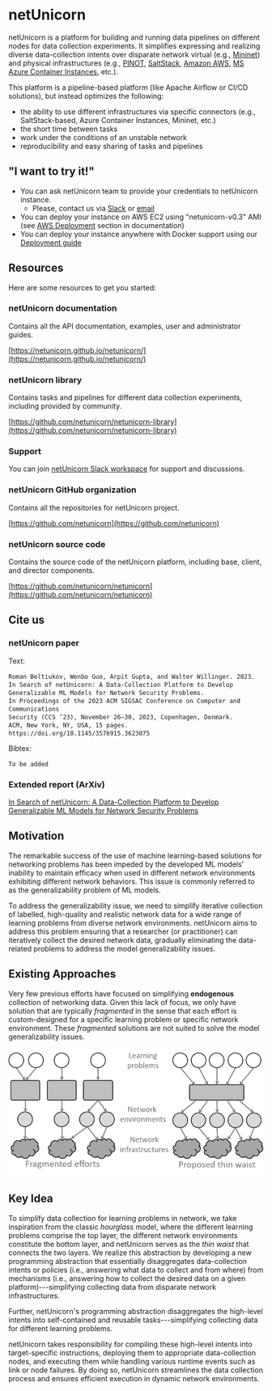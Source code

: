 # netUnicorn

netUnicorn is a platform for building and running data pipelines on different nodes for data collection experiments. It simplifies expressing and realizing diverse data-collection intents over disparate network virtual (e.g., [Mininet](https://mininet.org/)) and physical infrastructures (e.g., [PINOT](https://pinot.cs.ucsb.edu), [SaltStack](https://saltproject.io/), [Amazon AWS](https://aws.amazon.com/fargate/), [MS Azure Container Instances](https://azure.microsoft.com/en-us/products/container-instances), etc.).

This platform is a pipeline-based platform (like Apache Airflow or CI/CD solutions), but instead optimizes the following:

- the ability to use different infrastructures via specific connectors (e.g., SaltStack-based, Azure Container Instances, Mininet, etc.)
- the short time between tasks
- work under the conditions of an unstable network
- reproducibility and easy sharing of tasks and pipelines

## "I want to try it!"

- You can ask netUnicorn team to provide your credentials to netUnicorn instance.
  - Please, contact us via [Slack](https://netunicorn.github.io/#support) or [email](mailto:rbeltiukov@ucsb.edu)
- You can deploy your instance on AWS EC2 using "netunicorn-v0.3" AMI (see [AWS Deployment](https://netunicorn.github.io/netunicorn/administrator_docs/deployment.html#aws-deployment) section in documentation)
- You can deploy your instance anywhere with Docker support using our [Deployment guide](https://netunicorn.github.io/netunicorn/administrator_docs/deployment.html)

## Resources

Here are some resources to get you started:

### netUnicorn documentation
Contains all the API documentation, examples, user and administrator guides.

[https://netunicorn.github.io/netunicorn/](https://netunicorn.github.io/netunicorn/)

### netUnicorn library

Contains tasks and pipelines for different data collection experiments, including provided by community.

[https://github.com/netunicorn/netunicorn-library](https://github.com/netunicorn/netunicorn-library)

### Support
You can join [netUnicorn Slack workspace](https://join.slack.com/t/netunicorn/shared_invite/zt-240tsalar-l1Wc3DERTlXJ6wE~DXmm9A) for support and discussions.

### netUnicorn GitHub organization
Contains all the repositories for netUnicorn project.

[https://github.com/netunicorn](https://github.com/netunicorn)

### netUnicorn source code
Contains the source code of the netUnicorn platform, including base, client, and director components.

[https://github.com/netunicorn/netunicorn](https://github.com/netunicorn/netunicorn)

## Cite us

### netUnicorn paper

Text:
```
Roman Beltiukov, Wenbo Guo, Arpit Gupta, and Walter Willinger. 2023. 
In Search of netUnicorn: A Data-Collection Platform to Develop Generalizable ML Models for Network Security Problems. 
In Proceedings of the 2023 ACM SIGSAC Conference on Computer and Communications 
Security (CCS ’23), November 26–30, 2023, Copenhagen, Denmark. 
ACM, New York, NY, USA, 15 pages. https://doi.org/10.1145/3576915.3623075
```

Bibtex:
```
To be added
```

### Extended report (ArXiv)

[In Search of netUnicorn: A Data-Collection Platform to Develop Generalizable ML Models for Network Security Problems](https://arxiv.org/abs/2306.08853)


## Motivation
The remarkable success of the use of machine learning-based solutions for networking problems has been impeded by the developed ML models’ inability to maintain efficacy when used in different network environments exhibiting different network behaviors. This issue is commonly referred to as the generalizability problem of ML models.

To address the generalizability issue, we need to simplify iterative collection of labelled, high-quality and realistic network data for a wide range of learning problems from diverse network environments. netUnicorn aims to address this problem ensuring that a researcher (or practitioner) can iteratively collect the desired network data, gradually eliminating the data-related problems to address the model generalizability issues.

## Existing Approaches
Very few previous efforts have focused on simplifying **endogenous** collection of networking data. Given this lack of focus, we only have solution that are typically *fragmented* in the sense that each effort is custom-designed for a specific learning problem or specific network environment. These *fragmented* solutions are not suited to solve the model generalizability issues.

![netUnicorn design](/_static/images/netunicorn-design.png)

## Key Idea
To simplify data collection for learning problems in network, we take inspiration from the classic *hourglass* model, where the different learning problems comprise the top layer, the different network environments constitute the bottom layer, and netUnicorn serves as the *thin waist* that connects the two layers. We realize this abstraction by developing a new programming abstraction that essentially disaggregates data-collection intents or policies (i.e., answering what data to collect and from where) from mechanisms (i.e., answering how to collect the desired data on a given platform)---simplifying collecting data from disparate network infrastructures.

Further, netUnicorn's programming abstraction disaggregates the high-level intents into self-contained and reusable tasks---simplifying collecting data for different learning problems.

netUnicorn takes responsibility for compiling these high-level intents into target-specific instructions, deploying them to appropriate data-collection nodes, and executing them while handling various runtime events such as link or node failures. By doing so, netUnicorn streamlines the data collection process and ensures efficient execution in dynamic network environments.